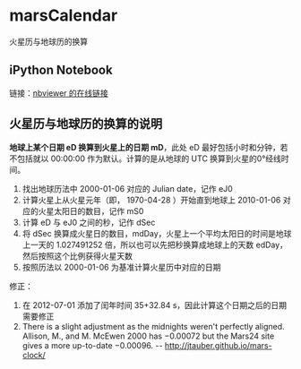 marsCalendar
============



火星历与地球历的换算




iPython Notebook
------------------

链接：[nbviewer 的在线链接](http://nbviewer.ipython.org/github/InterImm/marsCalendar/blob/master/py/calendar.ipynb)



火星历与地球历的换算的说明
----------------------------


**地球上某个日期 eD 换算到火星上的日期 mD**，此处 eD 最好包括小时和分钟，若不包括就以 00:00:00 作为默认。计算的是从地球的 UTC 换算到火星的0°经线时间。

1. 找出地球历法中 2000-01-06 对应的 Julian date，记作 eJ0
2. 计算火星上从火星元年（即， 1970-04-28 ）开始直到地球上 2010-01-06 对应的火星太阳日的数目，记作 mS0
3. 计算 eD 与 eJ0 之间的秒，记作 dSec
4. 将 dSec 换算成火星日的数目，mdDay，火星上一个平均太阳日的时间是地球上一天的 1.027491252 倍，所以也可以先把秒换算成地球上的天数 edDay，然后按照这个比例获得火星天数
5. 按照历法以 2000-01-06 为基准计算火星历中对应的日期



修正：

1. 在 2012-07-01 添加了闰年时间 35+32.84 s，因此计算这个日期之后的日期需要修正
2. There is a slight adjustment as the midnights weren't perfectly aligned. Allison, M., and M. McEwen 2000 has &minus;0.00072 but the Mars24 site gives a more up-to-date &minus;0.00096. -- http://jtauber.github.io/mars-clock/


